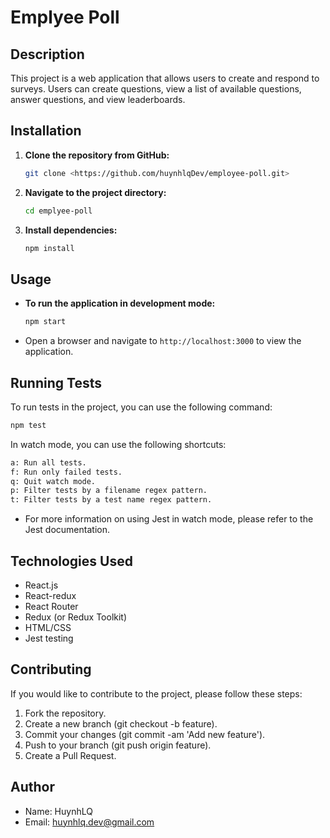 # Emplyee Poll

## Description
This project is a web application that allows users to create and respond to surveys. Users can create questions, view a list of available questions, answer questions, and view leaderboards.

## Installation

1. **Clone the repository from GitHub:**

    ```bash
    git clone <https://github.com/huynhlqDev/employee-poll.git>
    ```

2. **Navigate to the project directory:**

    ```bash
    cd emplyee-poll
    ```

3. **Install dependencies:**

    ```bash
    npm install
    ```

## Usage

- **To run the application in development mode:**

    ```bash
    npm start
    ```

- Open a browser and navigate to `http://localhost:3000` to view the application.

## Running Tests

To run tests in the project, you can use the following command:

```bash
npm test
```

In watch mode, you can use the following shortcuts:

```bash
a: Run all tests.
f: Run only failed tests.
q: Quit watch mode.
p: Filter tests by a filename regex pattern.
t: Filter tests by a test name regex pattern.
```
- For more information on using Jest in watch mode, please refer to the Jest documentation.

## Technologies Used
- React.js
- React-redux
- React Router
- Redux (or Redux Toolkit)
- HTML/CSS
- Jest testing

## Contributing
If you would like to contribute to the project, please follow these steps:

1. Fork the repository.
2. Create a new branch (git checkout -b feature).
3. Commit your changes (git commit -am 'Add new feature').
4. Push to your branch (git push origin feature).
5. Create a Pull Request.

## Author
- Name: HuynhLQ
- Email: huynhlq.dev@gmail.com
